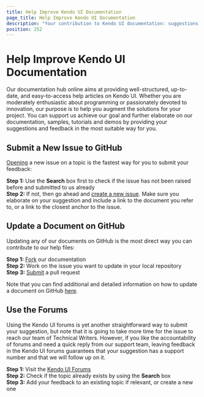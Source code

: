 ```yaml
---
title: Help Improve Kendo UI Documentation
page_title: Help Improve Kendo UI Documentation
description: "Your contribution to Kendo UI documentation: suggestions and feedback."
position: 252
---
```


# Help Improve Kendo UI Documentation

Our documentation hub online aims at providing well-structured, up-to-date, and easy-to-access help articles on Kendo UI. Whether you are moderately enthusiastic about programming or passionately devoted to innovation, our purpose is to help you augment the solutions for your project. You can support us achieve our goal and further elaborate on our documentation, samples, tutorials and demos by providing your suggestions and feedback in the most suitable way for you.

## Submit a New Issue to GitHub

[Opening](https://github.com/telerik/kendo-docs/issues?q=is%3Aopen) a new issue on a topic is the fastest way for you to submit your feedback: 

**Step 1:** Use the **Search** box first to check if the issue has not been raised before and submitted to us already  
**Step 2:** If not, then go ahead and [create a new issue](https://help.github.com/articles/creating-an-issue/). Make sure you elaborate on your suggestion and include a link to the document you refer to, or a link to the closest anchor to the issue.

## Update a Document on GitHub

Updating any of our documents on GitHub is the most direct way you can contribute to our help files: 

**Step 1:** [Fork](https://help.github.com/articles/fork-a-repo/) our documentation  
**Step 2:** Work on the issue you want to update in your local repository   
**Step 3:** [Submit](https://help.github.com/articles/using-pull-requests/) a pull request

Note that you can find additional and detailed information on how to update a document on GitHub [here](https://github.com/telerik/kendo-ui-core/tree/master/docs#contributing).

## Use the Forums

Using the Kendo UI forums is yet another straightforward way to submit your suggestion, but note that it is going to take more time for the issue to reach our team of Technical Writers. However, if you like the accountability of forums and need a quick reply from our support team, leaving feedback in the Kendo UI forums guarantees that your suggestion has a support number and that we will follow up on it.

**Step 1:** Visit the [Kendo UI Forums](http://www.telerik.com/forums/kendo-ui)  
**Step 2:** Check if the topic already exists by using the **Search** box  
**Step 3:** Add your feedback to an existing topic if relevant, or create a new one   